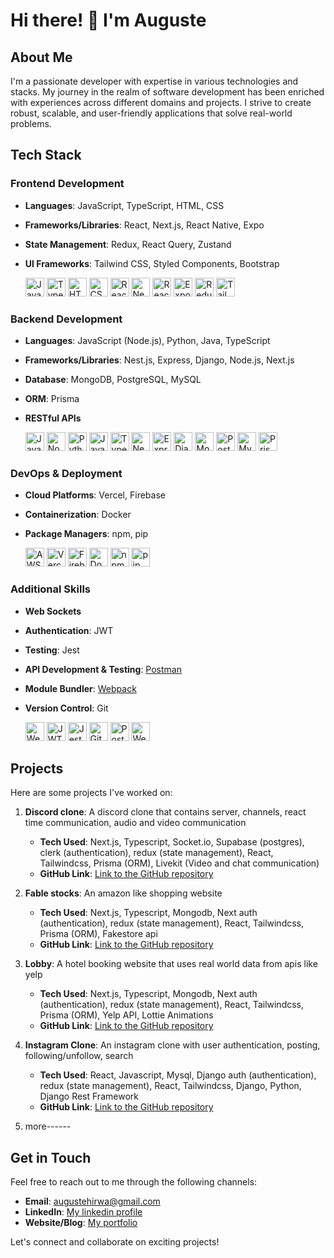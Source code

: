 <!--
**benconte/benconte** is a ✨ _special_ ✨ repository because its `README.md` (this file) appears on your GitHub profile.

Here are some ideas to get you started:

- 🔭 I’m currently working on ...
- 🌱 I’m currently learning ...
- 👯 I’m looking to collaborate on ...
- 🤔 I’m looking for help with ...
- 💬 Ask me about ...
- 📫 How to reach me: ...
- 😄 Pronouns: ...
- ⚡ Fun fact: ...
-->

# Hi there! 👋 I'm Auguste

## About Me
I'm a passionate developer with expertise in various technologies and stacks. My journey in the realm of software development has been enriched with experiences across different domains and projects. I strive to create robust, scalable, and user-friendly applications that solve real-world problems.

## Tech Stack

### Frontend Development
- **Languages**: JavaScript, TypeScript, HTML, CSS
- **Frameworks/Libraries**: React, Next.js, React Native, Expo
- **State Management**: Redux, React Query, Zustand
- **UI Frameworks**: Tailwind CSS, Styled Components, Bootstrap

  [<img src="https://upload.wikimedia.org/wikipedia/commons/9/99/Unofficial_JavaScript_logo_2.svg" alt="JavaScript" width="30" height="30">](https://developer.mozilla.org/en-US/docs/Web/JavaScript)
  [<img src="https://upload.wikimedia.org/wikipedia/commons/4/4c/Typescript_logo_2020.svg" alt="TypeScript" width="30" height="30">](https://www.typescriptlang.org/)
  [<img src="https://upload.wikimedia.org/wikipedia/commons/6/61/HTML5_logo_and_wordmark.svg" alt="HTML" width="30" height="30">](https://developer.mozilla.org/en-US/docs/Web/HTML)
  [<img src="https://upload.wikimedia.org/wikipedia/commons/d/d5/CSS3_logo_and_wordmark.svg" alt="CSS" width="30" height="30">](https://developer.mozilla.org/en-US/docs/Web/CSS)
  [<img src="https://upload.wikimedia.org/wikipedia/commons/a/a7/React-icon.svg" alt="React" width="30" height="30">](https://reactjs.org/)
  [<img src="https://upload.wikimedia.org/wikipedia/commons/8/8e/Nextjs-logo.svg" alt="Next.js" width="30" height="30">](https://nextjs.org/)
  [<img src="https://upload.wikimedia.org/wikipedia/commons/a/a7/React-icon.svg" alt="React Native" width="30" height="30">](https://reactnative.dev/)
  [<img src="https://docs.expo.io/static/images/header-logo.svg" alt="Expo" width="30" height="30">](https://expo.dev/)
  [<img src="https://upload.wikimedia.org/wikipedia/commons/4/49/Redux.png" alt="Redux" width="30" height="30">](https://redux.js.org/)
  [<img src="https://upload.wikimedia.org/wikipedia/commons/3/36/Tailwind_CSS_logo.svg" alt="Tailwind CSS" width="30" height="30">](https://tailwindcss.com/)

### Backend Development
- **Languages**: JavaScript (Node.js), Python, Java, TypeScript
- **Frameworks/Libraries**: Nest.js, Express, Django, Node.js, Next.js
- **Database**: MongoDB, PostgreSQL, MySQL
- **ORM**: Prisma
- **RESTful APIs**

  [<img src="https://upload.wikimedia.org/wikipedia/commons/9/99/Unofficial_JavaScript_logo_2.svg" alt="JavaScript" width="30" height="30">](https://nodejs.org/)
  [<img src="https://upload.wikimedia.org/wikipedia/commons/d/d9/Node.js_logo.svg" alt="Node.js" width="30" height="30">](https://nodejs.org/)
  [<img src="https://upload.wikimedia.org/wikipedia/commons/c/c3/Python-logo-notext.svg" alt="Python" width="30" height="30">](https://www.python.org/)
  [<img src="https://upload.wikimedia.org/wikipedia/en/3/30/Java_programming_language_logo.svg" alt="Java" width="30" height="30">](https://www.java.com/)
  [<img src="https://upload.wikimedia.org/wikipedia/commons/4/4c/Typescript_logo_2020.svg" alt="TypeScript" width="30" height="30">](https://www.typescriptlang.org/)
  [<img src="https://nestjs.com/img/logo_text.svg" alt="Nest.js" width="30" height="30">](https://nestjs.com/)
  [<img src="https://upload.wikimedia.org/wikipedia/commons/6/64/Expressjs.png" alt="Express" width="30" height="30">](https://expressjs.com/)
  [<img src="https://upload.wikimedia.org/wikipedia/commons/7/75/Django_logo.svg" alt="Django" width="30" height="30">](https://www.djangoproject.com/)
  [<img src="https://upload.wikimedia.org/wikipedia/en/4/45/MongoDB-Logo.svg" alt="MongoDB" width="30" height="30">](https://www.mongodb.com/)
  [<img src="https://upload.wikimedia.org/wikipedia/commons/2/29/Postgresql_elephant.svg" alt="PostgreSQL" width="30" height="30">](https://www.postgresql.org/)
  [<img src="https://upload.wikimedia.org/wikipedia/en/d/dd/MySQL_logo.svg" alt="MySQL" width="30" height="30">](https://www.mysql.com/)
  [<img src="https://www.prisma.io/images/logos/prisma-logo-gradient.svg" alt="Prisma" width="30" height="30">](https://www.prisma.io/)

### DevOps & Deployment
- **Cloud Platforms**: Vercel, Firebase
- **Containerization**: Docker
- **Package Managers**: npm, pip

  [<img src="https://upload.wikimedia.org/wikipedia/commons/9/93/Amazon_Web_Services_Logo.svg" alt="AWS" width="30" height="30">](https://aws.amazon.com/)
  [<img src="https://upload.wikimedia.org/wikipedia/commons/8/81/Vercel-Logo-2021.svg" alt="Vercel" width="30" height="30">](https://vercel.com/)
  [<img src="https://firebase.google.com/downloads/brand-guidelines/PNG/logo-built_white.png" alt="Firebase" width="30" height="30">](https://firebase.google.com/)
  [<img src="https://upload.wikimedia.org/wikipedia/commons/4/4e/Docker_%28container_engine%29_logo.svg" alt="Docker" width="30" height="30">](https://www.docker.com/)
  [<img src="https://upload.wikimedia.org/wikipedia/commons/d/db/Npm-logo.svg" alt="npm" width="30" height="30">](https://www.npmjs.com/)
  [<img src="https://pip.pypa.io/en/stable/_static/pip-logo.png" alt="pip" width="30" height="30">](https://pip.pypa.io/en/stable/)

### Additional Skills
- **Web Sockets**
- **Authentication**: JWT
- **Testing**: Jest
- **API Development & Testing**: [Postman](https://www.postman.com/)
- **Module Bundler**: [Webpack](https://webpack.js.org/)
- **Version Control**: Git

  [<img src="https://upload.wikimedia.org/wikipedia/commons/4/47/Socket-io.svg" alt="Web Sockets" width="30" height="30">](https://socket.io/)
  [<img src="https://jwt.io/img/pic_logo.svg" alt="JWT" width="30" height="30">](https://jwt.io/)
  [<img src="https://jestjs.io/img/jest.svg" alt="Jest" width="30" height="30">](https://jestjs.io/)
  [<img src="https://upload.wikimedia.org/wikipedia/commons/e/e0/Git-logo.svg" alt="Git" width="30" height="30">](https://git-scm.com/)
  [<img src="https://www.postman.com/assets/logos/postman-logo-stacked.svg" alt="Postman" width="30" height="30">](https://www.postman.com/)
  [<img src="https://webpack.js.org/e0b5805d423a4ec947ebffdbb9e5f077.svg" alt="Webpack" width="30" height="30">](https://webpack.js.org/)

## Projects
Here are some projects I've worked on:

1. **Discord clone**: A discord clone that contains server, channels, react time communication, audio and video communication
   - **Tech Used**: Next.js, Typescript, Socket.io, Supabase (postgres), clerk (authentication), redux (state management), React, Tailwindcss, Prisma (ORM), Livekit (Video and chat communication)
   - **GitHub Link**: [Link to the GitHub repository](https://github.com/benconte/next13-discord-clone-master)

2. **Fable stocks**: An amazon like shopping website
   - **Tech Used**: Next.js, Typescript, Mongodb, Next auth (authentication), redux (state management), React, Tailwindcss, Prisma (ORM), Fakestore api
   - **GitHub Link**: [Link to the GitHub repository](https://github.com/benconte/store)
     
3. **Lobby**: A hotel booking website that uses real world data from apis like yelp
   - **Tech Used**: Next.js, Typescript, Mongodb, Next auth (authentication), redux (state management), React, Tailwindcss, Prisma (ORM), Yelp API, Lottie Animations
   - **GitHub Link**: [Link to the GitHub repository](https://github.com/benconte/lobby)
     
4. **Instagram Clone**: An instagram clone with user authentication, posting, following/unfollow, search
   - **Tech Used**: React, Javascript, Mysql, Django auth (authentication), redux (state management), React, Tailwindcss, Django, Python, Django Rest Framework
   - **GitHub Link**: [Link to the GitHub repository](https://github.com/benconte/instagram_clone)

5. more------

## Get in Touch
Feel free to reach out to me through the following channels:
- **Email**: [augustehirwa@gmail.com](mailto:augustehirwa@gmail.com)
- **LinkedIn**: [My linkedin profile](https://www.linkedin.com/in/hirwa-auguste-7bba9a22a/)
- **Website/Blog**: [My portfolio](https://dev-auguste.netlify.app/)

Let's connect and collaborate on exciting projects!
